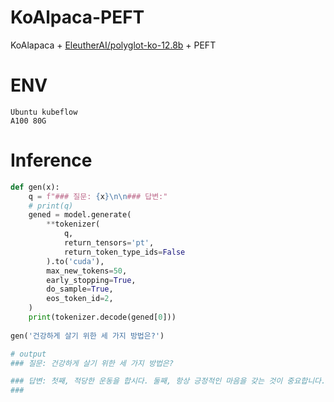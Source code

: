# KoAlpaca-PEFT

KoAlapaca + [EleutherAI/polyglot-ko-12.8b](https://huggingface.co/EleutherAI/polyglot-ko-12.8b) + PEFT 

# ENV

```
Ubuntu kubeflow
A100 80G
```

# Inference

```python
def gen(x):
    q = f"### 질문: {x}\n\n### 답변:"
    # print(q)
    gened = model.generate(
        **tokenizer(
            q,
            return_tensors='pt',
            return_token_type_ids=False
        ).to('cuda'),
        max_new_tokens=50,
        early_stopping=True,
        do_sample=True,
        eos_token_id=2,
    )
    print(tokenizer.decode(gened[0]))
  
gen('건강하게 살기 위한 세 가지 방법은?')

# output
### 질문: 건강하게 살기 위한 세 가지 방법은?

### 답변: 첫째, 적당한 운동을 합시다. 둘째, 항상 긍정적인 마음을 갖는 것이 중요합니다. 셋째, 몸에 좋은 음식을 골고루 섭취하세요. 다만, 지방과 탄수화물은 피해야 합니다.
###
```

